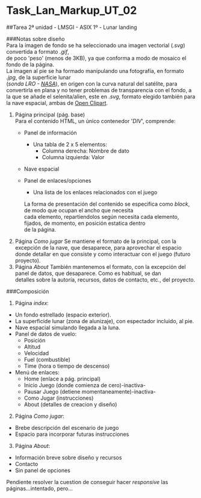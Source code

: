 # Task_Lan_Markup_UT_02
##Tarea 2ª unidad - LMSGI - ASIX 1º - Lunar landing  

###Notas sobre diseño  
   Para la imagen de fondo se ha seleccionado una imagen vectorial (_.svg_) convertida a formato _.gif_,  
de poco 'peso' (menos de 3KB), ya que conforma a modo de mosaico el fondo de la página.  
   La imagen al pie se ha formado manipulando una fotografía, en formato _.jpg_, de la superficie lunar  
(_sonda LRO - [NASA](www.nasa.gov/multimedia/imagegallery/index.html)_), en origen con la curva natural del satélite, para convertirla en plana y no tener problemas de transparencia con el fondo, a la que se añade el selenita/alien, este en _.svg_, formato elegido también para la nave espacial, ambas de [Open Clipart](openclipart.org).  

1. Página principal (pág. base)  
    Para el contenido HTML, un único contenedor '_DIV_',  comprende:  
   * Panel de información
       * Una tabla de 2 x 5 elementos: 
          * Columna derecha: Nombre de dato
          * Columna izquierda: Valor
   * Nave espacial
   * Panel de enlaces/opciones
      * Una lista de los enlaces relacionados con el juego  
  
       La forma de presentación del contenido se especifica como _block_, de modo que ocupan el ancho que necesita  
       cada elemento, repartiendolos según necesita cada elemento, fijados, de momento, en posición estatica dentro  
       de la página.  
2. Página _Como jugar_
    Se mantiene el formato de la principal, con la excepción de la nave, que desaparece, para aprovechar el espacio  
    donde detallar en que consiste y como interactuar con el juego (futuro proyecto).
3. Página _About_
    También mantenemos el formato, con la excepción del panel de datos, que desaparece. Como es habitual, se dan  
    detalles sobre la autoría, recursos, datos de contacto, etc., del proyecto.
    

###Composición  

1. Página _index_:
 * Un fondo estrellado (espacio exterior).  
 * La superficide lunar (zona de alunizaje), con espectador incluido, al pie.  
 * Nave espacial simulando llegada a la luna.  
 * Panel de datos de vuelo:
     * Posición
     * Altitud
     * Velocidad
     * Fuel (combustible)
     * Time (hora o tiempo de descenso)
 * Menú de enlaces:
     * Home (enlace a pág. principal)
     * Inicio Juego (donde comienza de cero)-inactiva-
     * Pausar Juego (detiene momentaneamente)-inactiva-
     * Como Jugar (instrucciones)
     * About (detalles de creacion y diseño)  

2. Página _Como jugar_:
  * Brebe descripción del escenario de juego
  * Espacio para incorporar futuras instrucciones  

3. Página _About_:
  * Información breve sobre diseño y recursos
  * Contacto
  * Sin panel de opciones

Pendiente resolver la cuestion de conseguir hacer _responsive_ las páginas...intentado, pero...
